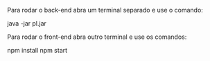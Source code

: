 Para rodar o back-end abra um terminal separado e use o comando:

java -jar pl.jar

Para rodar o front-end abra outro terminal e use os comandos:

npm install
npm start
